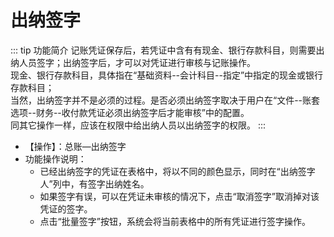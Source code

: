 # 出纳签字<Badge text="工贸T系列"> </Badge>
::: tip 功能简介
记账凭证保存后，若凭证中含有有现金、银行存款科目，则需要出纳人员签字；出纳签字后，才可以对凭证进行审核与记账操作。  
现金、银行存款科目，具体指在“基础资料--会计科目--指定”中指定的现金或银行存款科目；  
当然，出纳签字并不是必须的过程。是否必须出纳签字取决于用户在“文件--账套选项--财务--收付款凭证必须出纳签字后才能审核”中的配置。  
同其它操作一样，应该在权限中给出纳人员以出纳签字的权限。
:::  
- 【操作】：总账—出纳签字  
- 功能操作说明：  
  - 已经出纳签字的凭证在表格中，将以不同的颜色显示，同时在“出纳签字人”列中，有签字出纳姓名。  
  - 如果签字有误，可以在凭证未审核的情况下，点击“取消签字”取消掉对该凭证的签字。  
  - 点击“批量签字”按钮，系统会将当前表格中的所有凭证进行签字操作。  
